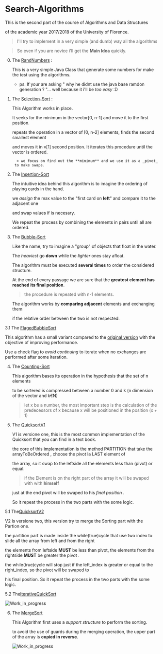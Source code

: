 # Search-Algorithms

This is the second part of the course of Algorithms and Data Structures 

of the academic year 2017/2018 of the University of Florence. 

>  I'll try to implement in a very simple (and dumb) way all the algorithms

>  So even if you are novice i'll get the **Main Idea** quickly.

0. The [RandNumbers](https://github.com/DanerSound/Search-Algorithms/blob/master/randNumbers/scr/randomizer/Randomizer.java) :

   This is a very simple Java Class that generate some numbers for make the test using the algorithms.
   
      * ps. If your are asking " why he didnt use the java base ramdon generation ? "... well because it i'll be _too easy_ :D
      
1. The [Selection-Sort](https://github.com/DanerSound/Search-Algorithms/blob/master/Search-algorithms/src/base/SelectionSort.java) :

   This Algorithm works in place.
   
   It seeks for the minimum in the vector[0, n-1] and move it to the first position.
   
   repeats the operation in a vector of [0, n-2] elements, finds the second smallest element 
   
   and moves it in v[1] second position. It iterates this procedure until the vector is ordered.
   
         > we focus on find out the **minimum** and we use it as a _pivot_ 
        to make swaps.
   
   
2. The [Insertion-Sort](https://github.com/DanerSound/Search-Algorithms/blob/master/Search-algorithms/src/base/InsertionSort.java)

   The intuitive idea behind this algorithm is to imagine the ordering of playing cards in the hand.
   
   we _assign_ the max value to the "first card on **left**" and compare it to the adjacent one 
   
   and swap values if is necesary.
   
   We repeat the process by combining the elements in pairs until all are ordered.
   
3. The [Bubble-Sort](https://github.com/DanerSound/Search-Algorithms/blob/master/Search-algorithms/src/base/Bubblesort.java)

   Like the name, try to imagine a "group" of objects that float in the water.
   
   The _heaviest_ go **down** while the _lighter_ ones stay afloat.

   The algorithm must be executed **several times** to order the considered structure.
   
   At the end of every passage we are sure that the **greatest element has reached its final position**. 
   
   >the procedure is repeated with n-1 elements.
   
   The algorithm works by **comparing adjacent** elements and exchanging them 
   
   if the relative order between the two is not respected.
   
3.1 The [FlagedBubbleSort](https://github.com/DanerSound/Search-Algorithms/blob/master/Search-algorithms/src/base/BubblesortFlaged.java)

   This algorithm has a small variant compared to the 
   [original version](https://github.com/DanerSound/Search-Algorithms/tree/bubbler-sort) 
   with the objective of improving performance.
   
   Use a check flag to _avoid continuing_ to iterate when no exchanges are performed after some iteration.

4. The [Counting-Sort](https://github.com/DanerSound/Search-Algorithms/blob/master/Search-algorithms/src/base/CountingSort.java)

   This algorithm bases its operation in the hypothesis that the set of n elements 

   to be sortered is compressed between a number 0 and k (n dimension of the vector and k€N)

   >let x be a number, the most important step is the calculation of the predecessors 
   of x because x will be positioned in the position (x + 1)
   
5. The [QuicksortV1](https://github.com/DanerSound/Search-Algorithms/blob/master/Search-algorithms/src/base/QuickSort.java)

   V1 is versione one, this is the most common implementation of the Quicksort that you can find in a text book.
   
   the core of this implementation is the method PARTITION that take the arrayToBeOrdered , choose the pivot la LAST element of              
   
   the array, so it swap to the leftside all the elements less than (pivot) or equal.
      
      >if the Element is on the right part of the array it will be swaped with with **himself**
      
   just at the end pivot will be swaped to his _final position_ .
   
   So it repeat the process in the two parts with the some logic.
   
5.1 The[QuicksortV2](https://github.com/DanerSound/Search-Algorithms/blob/master/Search-algorithms/src/base/QuickSortBetter.java)

   V2 is versione two, this version try to merge the Sorting part with the Partion one.
   
   the partition part is made inside the while(true)cycle that use two index to slide all the array from left and from the right
   
   the elements from leftside **MUST** be less than pivot, the elements from the rightside **MUST** be greater the pivot .
   
   the  while(true)cycle will stop just if the left_index is greater or equal to the right_index, so the pivot will be swaped to 
   
   his final position. So it repeat the process in the two parts with the some logic.
   
5.2 The[IterativeQuickSort]()

   ![Work_in_progress](http://cliffordgarstang.com/wp-content/uploads/2013/01/Work_in_progress.png)

6. The [MergeSort]()
   
   This Algorithm first uses a _support structure_ to perform the sorting.
   
   to avoid the use of guards during the merging operation, the upper part of the array is **copied in reverse**.

   ![Work_in_progress](http://cliffordgarstang.com/wp-content/uploads/2013/01/Work_in_progress.png)




